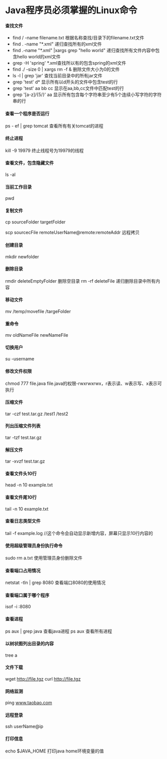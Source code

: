 # Java程序员必须掌握的Linux命令
#### 查找文件
* find / -name filename.txt 根据名称查找/目录下的filename.txt文件
* find . -name "*.xml" 递归查找所有的xml文件
* find .-name "*.xml" |xargs grep "hello world" 递归查找所有文件内容中包含hello world的xml文件
* grep -H 'spring' *.xml查找所以有的包含spring的xml文件
* find ./ -size 0 | xargs rm -f & 删除文件大小为0的文件
* ls -l | grep 'jar' 查找当前目录中的所有jar文件
* grep 'test' d* 显示所有以d开头的文件中包含test的行
* grep 'test' aa bb cc 显示在aa,bb,cc文件中匹配test的行
* grep '[a-z]/{5/}' aa 显示所有包含每个字符串至少有5个连续小写字符的字符串的行

#### 查看一个程序是否运行
ps - ef | grep tomcat 查看所有有关tomcat的进程

#### 终止进程
kill -9 19979 终止线程号为19979的线程

#### 查看文件，包含隐藏文件
ls -al

#### 当前工作目录
pwd

#### 复制文件
cp sourceFolder targetFolder

scp sourcecFile remoteUserName@remote:remoteAddr 远程拷贝

#### 创建目录
mkdir newfolder

#### 删除目录
rmdir deleteEmptyFolder 删除空目录 rm -rf deleteFile 递归删除目录中所有内容

#### 移动文件
mv /temp/movefile /targeFolder

#### 重命令
mv oldNameFile newNameFile

#### 切换用户
su -username

#### 修改文件权限
chmod 777 file.java  file.java的权限-rwxrwxrwx，r表示读、w表示写、x表示可执行

#### 压缩文件
tar -czf test.tar.gz /test1 /test2

#### 列出压缩文件列表
tar -tzf test.tar.gz

#### 解压文件
tar -xvzf test.tar.gz

#### 查看文件头10行
head -n 10 example.txt

#### 查看文件尾10行
tail -n 10 example.txt

#### 查看日志类型文件
tail -f example.log //这个命令会自动显示新增内容，屏幕只显示10行内容的

#### 使用超级管理员身份执行命令
sudo rm a.txt 使用管理员身份删除文件

#### 查看端口占用情况
netstat -tln | grep 8080 查看端口8080的使用情况

#### 查看端口属于哪个程序
isof -i :8080

#### 查看进程
ps aux | grep java 查看java进程
ps aux 查看所有进程

#### 以树状图列出目录的内容
tree a

#### 文件下载
wget http://file.tgz 
curl http://file.tgz

#### 网络监测
ping www.taobao.com

#### 远程登录
ssh userName@ip

#### 打印信息
echo $JAVA_HOME 打印java home环境变量的值


